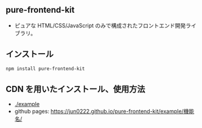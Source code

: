 ## pure-frontend-kit

- ピュアな HTML/CSS/JavaScript のみで構成されたフロントエンド開発ライブラリ。

## インストール

```bash
npm install pure-frontend-kit
```

## CDN を用いたインストール、使用方法

- [./example](https://github.com/jun0222/pure-frontend-kit/blob/main/example/)
- github pages: https://jun0222.github.io/pure-frontend-kit/example/機能名/
